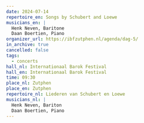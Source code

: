 ```yaml
---
date: 2024-07-14
repertoire_en: Songs by Schubert and Loewe
musicians_en: |
  Henk Neven, Baritone
  Daan Boertien, Piano
organizer_url: https://ibfzutphen.nl/agenda/dag-5/
in_archive: true
cancelled: false
tags:
  - concerts
hall_nl: Internationaal Barok Festival
hall_en: Internationaal Barok Festival
time: 09:30
place_nl: Zutphen
place_en: Zutphen
repertoire_nl: Liederen van Schubert en Loewe
musicians_nl: |
  Henk Neven, Bariton
  Daan Boertien, Piano
---
```

